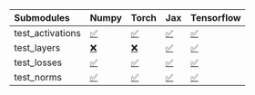 | Submodules       | Numpy                                                                                                                           | Torch                                                                                                                           | Jax                                                                                                                             | Tensorflow                                                                                                                      |
|:-----------------|:--------------------------------------------------------------------------------------------------------------------------------|:--------------------------------------------------------------------------------------------------------------------------------|:--------------------------------------------------------------------------------------------------------------------------------|:--------------------------------------------------------------------------------------------------------------------------------|
| test_activations | <a href="https://github.com/unifyai/ivy/runs/8070975157?check_suite_focus=true" rel="noopener noreferrer" target="_blank">✅</a> | <a href="https://github.com/unifyai/ivy/runs/8070975780?check_suite_focus=true" rel="noopener noreferrer" target="_blank">✅</a> | <a href="https://github.com/unifyai/ivy/runs/8070976338?check_suite_focus=true" rel="noopener noreferrer" target="_blank">✅</a> | <a href="https://github.com/unifyai/ivy/runs/8070976954?check_suite_focus=true" rel="noopener noreferrer" target="_blank">✅</a> |
| test_layers      | <a href="https://github.com/unifyai/ivy/runs/8070975335?check_suite_focus=true" rel="noopener noreferrer" target="_blank">❌</a> | <a href="https://github.com/unifyai/ivy/runs/8070975938?check_suite_focus=true" rel="noopener noreferrer" target="_blank">❌</a> | <a href="https://github.com/unifyai/ivy/runs/8070976545?check_suite_focus=true" rel="noopener noreferrer" target="_blank">✅</a> | <a href="https://github.com/unifyai/ivy/runs/8070977079?check_suite_focus=true" rel="noopener noreferrer" target="_blank">✅</a> |
| test_losses      | <a href="https://github.com/unifyai/ivy/runs/8070975473?check_suite_focus=true" rel="noopener noreferrer" target="_blank">✅</a> | <a href="https://github.com/unifyai/ivy/runs/8070976091?check_suite_focus=true" rel="noopener noreferrer" target="_blank">✅</a> | <a href="https://github.com/unifyai/ivy/runs/8070976679?check_suite_focus=true" rel="noopener noreferrer" target="_blank">✅</a> | <a href="https://github.com/unifyai/ivy/runs/8070977231?check_suite_focus=true" rel="noopener noreferrer" target="_blank">✅</a> |
| test_norms       | <a href="https://github.com/unifyai/ivy/runs/8070975637?check_suite_focus=true" rel="noopener noreferrer" target="_blank">✅</a> | <a href="https://github.com/unifyai/ivy/runs/8070976234?check_suite_focus=true" rel="noopener noreferrer" target="_blank">✅</a> | <a href="https://github.com/unifyai/ivy/runs/8070976819?check_suite_focus=true" rel="noopener noreferrer" target="_blank">✅</a> | <a href="https://github.com/unifyai/ivy/runs/8070977388?check_suite_focus=true" rel="noopener noreferrer" target="_blank">✅</a> |